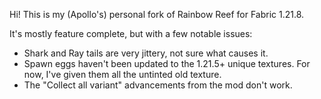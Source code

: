 Hi! This is my (Apollo's) personal fork of Rainbow Reef for Fabric 1.21.8. 

It's mostly feature complete, but with a few notable issues:

- Shark and Ray tails are very jittery, not sure what causes it.
- Spawn eggs haven't been updated to the 1.21.5+ unique textures. For now, I've given them all the untinted old texture.
- The "Collect all <entity> variant" advancements from the mod don't work.